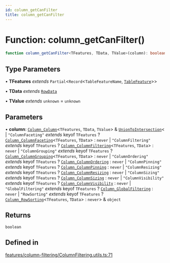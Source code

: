 ```yaml
---
id: column_getCanFilter
title: column_getCanFilter
---
```


# Function: column\_getCanFilter()

```ts
function column_getCanFilter<TFeatures, TData, TValue>(column): boolean
```

## Type Parameters

• **TFeatures** *extends* `Partial`\<`Record`\<`TableFeatureName`, [`TableFeature`](../interfaces/tablefeature.md)\>\>

• **TData** *extends* [`RowData`](../type-aliases/rowdata.md)

• **TValue** *extends* `unknown` = `unknown`

## Parameters

• **column**: [`Column_Column`](../interfaces/column_column.md)\<`TFeatures`, `TData`, `TValue`\> & [`UnionToIntersection`](../type-aliases/uniontointersection.md)\<
  \| `"ColumnFaceting"` *extends* keyof `TFeatures` ? [`Column_ColumnFaceting`](../interfaces/column_columnfaceting.md)\<`TFeatures`, `TData`\> : `never`
  \| `"ColumnFiltering"` *extends* keyof `TFeatures` ? [`Column_ColumnFiltering`](../interfaces/column_columnfiltering.md)\<`TFeatures`, `TData`\> : `never`
  \| `"ColumnGrouping"` *extends* keyof `TFeatures` ? [`Column_ColumnGrouping`](../interfaces/column_columngrouping.md)\<`TFeatures`, `TData`\> : `never`
  \| `"ColumnOrdering"` *extends* keyof `TFeatures` ? [`Column_ColumnOrdering`](../interfaces/column_columnordering.md) : `never`
  \| `"ColumnPinning"` *extends* keyof `TFeatures` ? [`Column_ColumnPinning`](../interfaces/column_columnpinning.md) : `never`
  \| `"ColumnResizing"` *extends* keyof `TFeatures` ? [`Column_ColumnResizing`](../interfaces/column_columnresizing.md) : `never`
  \| `"ColumnSizing"` *extends* keyof `TFeatures` ? [`Column_ColumnSizing`](../interfaces/column_columnsizing.md) : `never`
  \| `"ColumnVisibility"` *extends* keyof `TFeatures` ? [`Column_ColumnVisibility`](../interfaces/column_columnvisibility.md) : `never`
  \| `"GlobalFiltering"` *extends* keyof `TFeatures` ? [`Column_GlobalFiltering`](../interfaces/column_globalfiltering.md) : `never`
  \| `"RowSorting"` *extends* keyof `TFeatures` ? [`Column_RowSorting`](../interfaces/column_rowsorting.md)\<`TFeatures`, `TData`\> : `never`\> & `object`

## Returns

`boolean`

## Defined in

[features/column-filtering/ColumnFiltering.utils.ts:71](https://github.com/TanStack/table/blob/main/packages/table-core/src/features/column-filtering/ColumnFiltering.utils.ts#L71)
